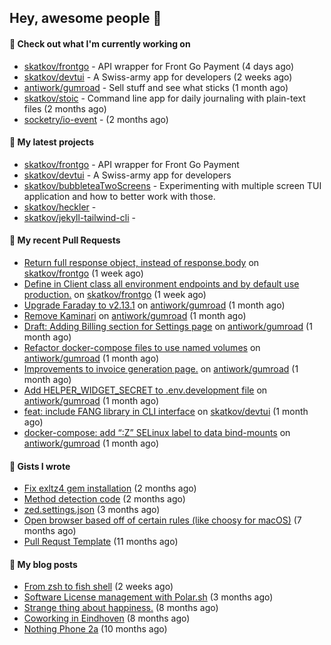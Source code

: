 ## Hey, awesome people 👋

#### 👷 Check out what I'm currently working on
 
- [skatkov/frontgo](https://github.com/skatkov/frontgo) - API wrapper for Front Go Payment (4 days ago) 
- [skatkov/devtui](https://github.com/skatkov/devtui) - A Swiss-army app for developers (2 weeks ago) 
- [antiwork/gumroad](https://github.com/antiwork/gumroad) - Sell stuff and see what sticks (1 month ago) 
- [skatkov/stoic](https://github.com/skatkov/stoic) - Command line app for daily journaling with plain-text files (2 months ago) 
- [socketry/io-event](https://github.com/socketry/io-event) -  (2 months ago)

#### 🌱 My latest projects
 
- [skatkov/frontgo](https://github.com/skatkov/frontgo) - API wrapper for Front Go Payment 
- [skatkov/devtui](https://github.com/skatkov/devtui) - A Swiss-army app for developers 
- [skatkov/bubbleteaTwoScreens](https://github.com/skatkov/bubbleteaTwoScreens) - Experimenting with multiple screen TUI application and how to better work with those. 
- [skatkov/heckler](https://github.com/skatkov/heckler) -  
- [skatkov/jekyll-tailwind-cli](https://github.com/skatkov/jekyll-tailwind-cli) - 


#### 🔨 My recent Pull Requests
 
- [Return full response object, instead of response.body](https://github.com/skatkov/frontgo/pull/4) on [skatkov/frontgo](https://github.com/skatkov/frontgo) (1 week ago) 
- [Define in Client class all environment endpoints and by default use production.](https://github.com/skatkov/frontgo/pull/3) on [skatkov/frontgo](https://github.com/skatkov/frontgo) (1 week ago) 
- [Upgrade Faraday to v2.13.1](https://github.com/antiwork/gumroad/pull/534) on [antiwork/gumroad](https://github.com/antiwork/gumroad) (1 month ago) 
- [Remove Kaminari](https://github.com/antiwork/gumroad/pull/533) on [antiwork/gumroad](https://github.com/antiwork/gumroad) (1 month ago) 
- [Draft: Adding Billing section for Settings page](https://github.com/antiwork/gumroad/pull/504) on [antiwork/gumroad](https://github.com/antiwork/gumroad) (1 month ago) 
- [Refactor docker-compose files to use named volumes](https://github.com/antiwork/gumroad/pull/448) on [antiwork/gumroad](https://github.com/antiwork/gumroad) (1 month ago) 
- [Improvements to invoice generation page.](https://github.com/antiwork/gumroad/pull/423) on [antiwork/gumroad](https://github.com/antiwork/gumroad) (1 month ago) 
- [Add HELPER_WIDGET_SECRET to .env.development file](https://github.com/antiwork/gumroad/pull/412) on [antiwork/gumroad](https://github.com/antiwork/gumroad) (1 month ago) 
- [feat: include FANG library in CLI interface](https://github.com/skatkov/devtui/pull/110) on [skatkov/devtui](https://github.com/skatkov/devtui) (1 month ago) 
- [docker-compose: add “:Z” SELinux label to data bind-mounts](https://github.com/antiwork/gumroad/pull/378) on [antiwork/gumroad](https://github.com/antiwork/gumroad) (1 month ago)

#### 📓 Gists I wrote
 
- [Fix exltz4 gem installation](https://gist.github.com/df4db6f8b76e58fc8eefaa92592f2c1a) (2 months ago) 
- [Method detection code](https://gist.github.com/83648df077c94560af0e2eec95a855b1) (2 months ago) 
- [zed.settings.json](https://gist.github.com/469e9eb867f5dc3ffb2a3dac65ae0640) (3 months ago) 
- [Open browser based off of certain rules (like choosy for macOS)](https://gist.github.com/221b4f302779385494d9dfb9e9eb6aac) (7 months ago) 
- [Pull Requst Template](https://gist.github.com/4bea0868989828e2e221d9d8b2278e36) (11 months ago)

#### 📜 My blog posts

- [From zsh to fish shell](https://www.skatkov.com/posts/2025-07-30-moving-from-zsh-to-fish-shell) (2 weeks ago)
- [Software License management with Polar.sh](https://www.skatkov.com/posts/2025-05-11-software-license-management-for-dummies) (3 months ago)
- [Strange thing about happiness.](https://www.skatkov.com/posts/2024-11-28-strange-thing-about-happiness) (8 months ago)
- [Coworking in Eindhoven](https://www.skatkov.com/posts/2024-11-22-coworking-in-eindhoven) (8 months ago)
- [Nothing Phone 2a](https://www.skatkov.com/posts/2024-10-15-nothing-phone-2a) (10 months ago)
